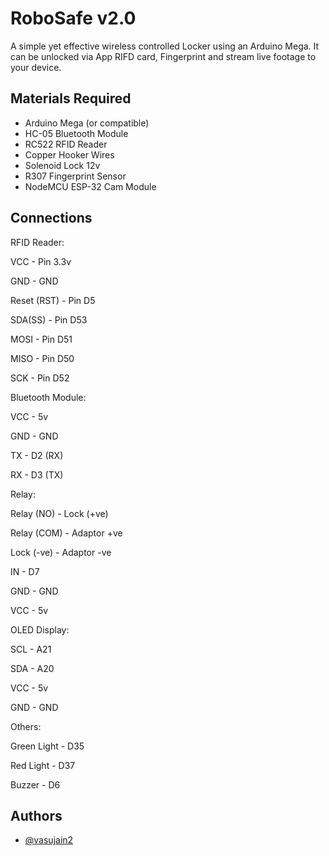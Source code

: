
# RoboSafe v2.0

A simple yet effective wireless controlled Locker using an Arduino Mega. It can be unlocked via App RIFD card, Fingerprint and stream live footage to your device.

## Materials Required

- Arduino Mega (or compatible)
- HC-05 Bluetooth Module
- RC522 RFID Reader
- Copper Hooker Wires
- Solenoid Lock 12v
- R307 Fingerprint Sensor
- NodeMCU ESP-32 Cam Module

## Connections

RFID Reader:

VCC - Pin 3.3v

GND - GND

Reset (RST) - Pin D5

SDA(SS) - Pin D53

MOSI - Pin D51

MISO - Pin D50

SCK - Pin D52

Bluetooth Module:

VCC - 5v

GND - GND

TX - D2 (RX)

RX - D3 (TX)

Relay:

Relay (NO) - Lock (+ve)

Relay (COM) - Adaptor +ve

Lock (-ve) - Adaptor -ve

IN - D7

GND - GND

VCC - 5v

OLED Display:

SCL - A21

SDA - A20

VCC - 5v

GND - GND

Others:

Green Light - D35

Red Light - D37

Buzzer - D6

## Authors

- [@vasujain2](https://github.com/vasujain2)
